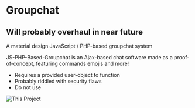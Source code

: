 # Groupchat

## Will probably overhaul in near future

A material design JavaScript / PHP-based groupchat system

JS-PHP-Based-Groupchat is an Ajax-based chat software made as a proof-of-concept, featuring commands emojis and more!


* Requires a provided user-object to function
* Probably riddled with security flaws
* Do not use


![This Project](https://images.freeimages.com/images/large-previews/f4c/spaghetti-1558337.jpg "This project")
